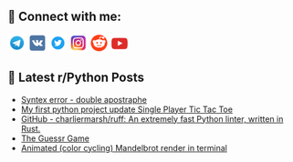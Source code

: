 ## 🔎 Connect with me:
[<img src="https://github.com/bullbesh/bullbesh/blob/main/images/Telegram.png" width="32" height="32" />](https://t.me/bullbesh)
[<img src="https://github.com/bullbesh/bullbesh/blob/main/images/VK.png" width="32" height="32" />](https://vk.com/bullbesh)
[<img src="https://github.com/bullbesh/bullbesh/blob/main/images/Twitter.png" width="32" height="32" />](https://twitter.com/bullbesh1)
[<img src="https://github.com/bullbesh/bullbesh/blob/main/images/Instagram.png" width="32" height="32" />](https://www.instagram.com/bullbesh)
[<img src="https://github.com/bullbesh/bullbesh/blob/main/images/Reddit.png" width="32" height="32" />](https://www.reddit.com/user/bullbesh)
[<img src="https://github.com/bullbesh/bullbesh/blob/main/images/YouTube.png" width="32" height="32" />](https://www.youtube.com/channel/UCtfjRs6uzgq5mfm8S06WTcg)

## 📕 Latest r/Python Posts
<!-- BLOG-POST-LIST:START -->
- [Syntex error - double apostraphe](https://www.reddit.com/r/Python/comments/x30zyn/syntex_error_double_apostraphe/)
- [My first python project update Single Player Tic Tac Toe](https://www.reddit.com/r/Python/comments/x30pl3/my_first_python_project_update_single_player_tic/)
- [GitHub - charliermarsh/ruff: An extremely fast Python linter, written in Rust.](https://www.reddit.com/r/Python/comments/x30lcs/github_charliermarshruff_an_extremely_fast_python/)
- [The Guessr Game](https://www.reddit.com/r/Python/comments/x2x9oz/the_guessr_game/)
- [Animated &lpar;color cycling&rpar; Mandelbrot render in terminal](https://www.reddit.com/r/Python/comments/x2vy8n/animated_color_cycling_mandelbrot_render_in/)
<!-- BLOG-POST-LIST:END -->
